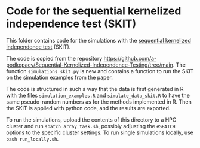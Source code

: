 # Code for the sequential kernelized independence test (SKIT)

This folder contains code for the simulations with the
[sequential kernelized independence test](https://arxiv.org/abs/2212.07383) (SKIT).

The code is copied from the repository
https://github.com/a-podkopaev/Sequential-Kernelized-Independence-Testing/tree/main.
The function  `simulations_skit.py` is new and contains a function to run the
SKIT on the simulation examples from the paper.

The code is structured in such a way that the data is first generated in R
with the files `simulation_examples.R` and `simulate_data_skit.R` to
have the same pseudo-random numbers as for the methods implemented in R. Then
the SKIT is applied with python code, and the results are exported.

To run the simulations, upload the contents of this directory to a HPC cluster
and run `sbatch array_task.sh`, possibly adjusting the `#SBATCH` options to the
specific cluster settings. To run single simulations locally, use
`bash run_locally.sh`.
  
